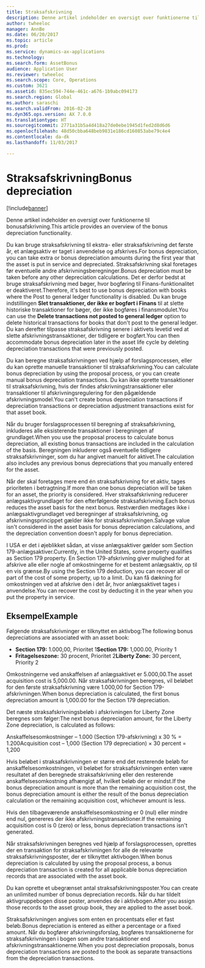 ```yaml
---
title: Straksafskrivning
description: Denne artikel indeholder en oversigt over funktionerne til bonusafskrivning.
author: twheeloc
manager: AnnBe
ms.date: 06/20/2017
ms.topic: article
ms.prod: 
ms.service: dynamics-ax-applications
ms.technology: 
ms.search.form: AssetBonus
audience: Application User
ms.reviewer: twheeloc
ms.search.scope: Core, Operations
ms.custom: 3621
ms.assetid: 835ec594-744e-461c-a676-1b9abc094173
ms.search.region: Global
ms.author: saraschi
ms.search.validFrom: 2016-02-28
ms.dyn365.ops.version: AX 7.0.0
ms.translationtype: HT
ms.sourcegitcommit: 2771a31b5a4d418a27de0ebe1945d1fed2d8d6d6
ms.openlocfilehash: 48d50cbba648beb9831e186cd160853abe79c4e4
ms.contentlocale: da-dk
ms.lasthandoff: 11/03/2017

---
```


# <a name="bonus-depreciation"></a><span data-ttu-id="9ab9f-103">Straksafskrivning</span><span class="sxs-lookup"><span data-stu-id="9ab9f-103">Bonus depreciation</span></span>

[!include[banner](../includes/banner.md)]


<span data-ttu-id="9ab9f-104">Denne artikel indeholder en oversigt over funktionerne til bonusafskrivning.</span><span class="sxs-lookup"><span data-stu-id="9ab9f-104">This article provides an overview of the bonus depreciation functionality.</span></span>

<span data-ttu-id="9ab9f-105">Du kan bruge straksafskrivning til ekstra- eller straksafskrivning det første år, et anlægsaktiv er taget i anvendelse og afskrives.</span><span class="sxs-lookup"><span data-stu-id="9ab9f-105">For bonus depreciation, you can take extra or bonus depreciation amounts during the first year that the asset is put in service and depreciated.</span></span> <span data-ttu-id="9ab9f-106">Straksafskrivning skal foretages før eventuelle andre afskrivningsberegninger.</span><span class="sxs-lookup"><span data-stu-id="9ab9f-106">Bonus depreciation must be taken before any other depreciation calculations.</span></span> <span data-ttu-id="9ab9f-107">Det er derfor bedst at bruge straksafskrivning med bøger, hvor bogføring til Finans-funktionalitet er deaktiveret.</span><span class="sxs-lookup"><span data-stu-id="9ab9f-107">Therefore, it's best to use bonus depreciation with books where the Post to general ledger functionality is disabled.</span></span> <span data-ttu-id="9ab9f-108">Du kan bruge indstillingen **Slet transaktioner, der ikke er bogført i Finans** til at slette historiske transaktioner for bøger, der ikke bogføres i finansmodulet.</span><span class="sxs-lookup"><span data-stu-id="9ab9f-108">You can use the **Delete transactions not posted to general ledger** option to delete historical transactions for books that don't post to the general ledger.</span></span> <span data-ttu-id="9ab9f-109">Du kan derefter tilpasse straksafskrivning senere i aktivets levetid ved at slette afskrivningstransaktioner, der tidligere er bogført.</span><span class="sxs-lookup"><span data-stu-id="9ab9f-109">You can then accommodate bonus depreciation later in the asset life cycle by deleting depreciation transactions that were previously posted.</span></span> 

<span data-ttu-id="9ab9f-110">Du kan beregne straksafskrivningen ved hjælp af forslagsprocessen, eller du kan oprette manuelle transaktioner til straksafskrivning.</span><span class="sxs-lookup"><span data-stu-id="9ab9f-110">You can calculate bonus depreciation by using the proposal process, or you can create manual bonus depreciation transactions.</span></span> <span data-ttu-id="9ab9f-111">Du kan ikke oprette transaktioner til straksafskrivning, hvis der findes afskrivningstransaktioner eller transaktioner til afskrivningsregulering for den pågældende afskrivningsmodel.</span><span class="sxs-lookup"><span data-stu-id="9ab9f-111">You can't create bonus depreciation transactions if depreciation transactions or depreciation adjustment transactions exist for that asset book.</span></span>

<span data-ttu-id="9ab9f-112">Når du bruger forslagsprocessen til beregning af straksafskrivning, inkluderes alle eksisterende transaktioner i beregningen af grundlaget.</span><span class="sxs-lookup"><span data-stu-id="9ab9f-112">When you use the proposal process to calculate bonus depreciation, all existing bonus transactions are included in the calculation of the basis.</span></span> <span data-ttu-id="9ab9f-113">Beregningen inkluderer også eventuelle tidligere straksafskrivninger, som du har angivet manuelt for aktivet.</span><span class="sxs-lookup"><span data-stu-id="9ab9f-113">The calculation also includes any previous bonus depreciations that you manually entered for the asset.</span></span> 

<span data-ttu-id="9ab9f-114">Når der skal foretages mere end én straksafskrivning for et aktiv, tages prioriteten i betragtning.</span><span class="sxs-lookup"><span data-stu-id="9ab9f-114">If more than one bonus depreciation will be taken for an asset, the priority is considered.</span></span> <span data-ttu-id="9ab9f-115">Hver straksafskrivning reducerer anlægsaktivgrundlaget for den efterfølgende straksafskrivning.</span><span class="sxs-lookup"><span data-stu-id="9ab9f-115">Each bonus reduces the asset basis for the next bonus.</span></span> <span data-ttu-id="9ab9f-116">Restværdien medtages ikke i anlægsaktivgrundlaget ved beregninger af straksafskrivning, og afskrivningsprincippet gælder ikke for straksafskrivningen.</span><span class="sxs-lookup"><span data-stu-id="9ab9f-116">Salvage value isn't considered in the asset basis for bonus depreciation calculations, and the depreciation convention doesn't apply for bonus depreciation.</span></span> 

<span data-ttu-id="9ab9f-117">I USA er det i øjeblikket sådan, at visse anlægsaktiver gælder som Section 179-anlægsaktiver.</span><span class="sxs-lookup"><span data-stu-id="9ab9f-117">Currently, in the United States, some property qualifies as Section 179 property.</span></span> <span data-ttu-id="9ab9f-118">En Section 179-afskrivning giver mulighed for at afskrive alle eller nogle af omkostningerne for et bestemt anlægsaktiv, op til en vis grænse.</span><span class="sxs-lookup"><span data-stu-id="9ab9f-118">By using the Section 179 deduction, you can recover all or part of the cost of some property, up to a limit.</span></span> <span data-ttu-id="9ab9f-119">Du kan få dækning for omkostningen ved at afskrive den i det år, hvor anlægsaktivet tages i anvendelse.</span><span class="sxs-lookup"><span data-stu-id="9ab9f-119">You can recover the cost by deducting it in the year when you put the property in service.</span></span>

## <a name="example"></a><span data-ttu-id="9ab9f-120">Eksempel</span><span class="sxs-lookup"><span data-stu-id="9ab9f-120">Example</span></span>
<span data-ttu-id="9ab9f-121">Følgende straksafskrivninger er tilknyttet en aktivbog:</span><span class="sxs-lookup"><span data-stu-id="9ab9f-121">The following bonus depreciations are associated with an asset book:</span></span>

-   <span data-ttu-id="9ab9f-122">**Section 179:** 1.000,00, Prioritet 1</span><span class="sxs-lookup"><span data-stu-id="9ab9f-122">**Section 179:** 1,000.00, Priority 1</span></span>
-   <span data-ttu-id="9ab9f-123">**Fritagelseszone:** 30 procent, Prioritet 2</span><span class="sxs-lookup"><span data-stu-id="9ab9f-123">**Liberty Zone:** 30 percent, Priority 2</span></span>

<span data-ttu-id="9ab9f-124">Omkostningerne ved anskaffelsen af anlægsaktivet er 5.000,00.</span><span class="sxs-lookup"><span data-stu-id="9ab9f-124">The asset acquisition cost is 5,000.00.</span></span> <span data-ttu-id="9ab9f-125">Når straksafskrivningen beregnes, vil beløbet for den første straksafskrivning være 1.000,00 for Section 179-afskrivningen.</span><span class="sxs-lookup"><span data-stu-id="9ab9f-125">When bonus depreciation is calculated, the first bonus depreciation amount is 1,000.00 for the Section 179 depreciation.</span></span> 

<span data-ttu-id="9ab9f-126">Det næste straksafskrivningsbeløb i afskrivningen for Liberty Zone beregnes som følger:</span><span class="sxs-lookup"><span data-stu-id="9ab9f-126">The next bonus depreciation amount, for the Liberty Zone depreciation, is calculated as follows:</span></span> 

<span data-ttu-id="9ab9f-127">Anskaffelsesomkostninger – 1.000 (Section 179-afskrivning) x 30 % = 1.200</span><span class="sxs-lookup"><span data-stu-id="9ab9f-127">Acquisition cost – 1,000 (Section 179 depreciation) × 30 percent = 1,200</span></span> 

<span data-ttu-id="9ab9f-128">Hvis beløbet i straksafskrivningen er større end det resterende beløb for anskaffelsesomkostningen, vil beløbet for straksafskrivningen enten være resultatet af den beregnede straksafskrivning eller den resterende anskaffelsesomkostning afhængigt af, hvilket beløb der er mindst.</span><span class="sxs-lookup"><span data-stu-id="9ab9f-128">If the bonus depreciation amount is more than the remaining acquisition cost, the bonus depreciation amount is either the result of the bonus depreciation calculation or the remaining acquisition cost, whichever amount is less.</span></span> 

<span data-ttu-id="9ab9f-129">Hvis den tilbageværende anskaffelsesomkostning er 0 (nul) eller mindre end nul, genereres der ikke afskrivningstransaktioner.</span><span class="sxs-lookup"><span data-stu-id="9ab9f-129">If the remaining acquisition cost is 0 (zero) or less, bonus depreciation transactions isn't generated.</span></span> 

<span data-ttu-id="9ab9f-130">Når straksafskrivningen beregnes ved hjælp af forslagsprocessen, oprettes der en transaktion for straksafskrivningen for alle de relevante straksafskrivningsposter, der er tilknyttet aktivbogen.</span><span class="sxs-lookup"><span data-stu-id="9ab9f-130">When bonus depreciation is calculated by using the proposal process, a bonus depreciation transaction is created for all applicable bonus depreciation records that are associated with the asset book.</span></span> 

<span data-ttu-id="9ab9f-131">Du kan oprette et ubegrænset antal straksafskrivningsposter.</span><span class="sxs-lookup"><span data-stu-id="9ab9f-131">You can create an unlimited number of bonus depreciation records.</span></span> <span data-ttu-id="9ab9f-132">Når du har tildelt aktivgruppebogen disse poster, anvendes de i aktivbogen.</span><span class="sxs-lookup"><span data-stu-id="9ab9f-132">After you assign those records to the asset group book, they are applied to the asset book.</span></span> 

<span data-ttu-id="9ab9f-133">Straksafskrivningen angives som enten en procentsats eller et fast beløb.</span><span class="sxs-lookup"><span data-stu-id="9ab9f-133">Bonus depreciation is entered as either a percentage or a fixed amount.</span></span> <span data-ttu-id="9ab9f-134">Når du bogfører afskrivningsforslag, bogføres transaktionerne for straksafskrivningen i bogen som andre transaktioner end afskrivningstransaktionerne.</span><span class="sxs-lookup"><span data-stu-id="9ab9f-134">When you post depreciation proposals, bonus depreciation transactions are posted to the book as separate transactions from the depreciation transactions.</span></span>




